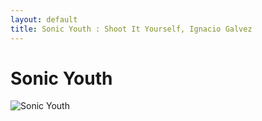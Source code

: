 ```yaml
---
layout: default
title: Sonic Youth : Shoot It Yourself, Ignacio Galvez
---
```


# Sonic Youth

![Sonic Youth](http://assets.farmhouse.co/publishing/1-shoot-it-yourself/images/sonic-youth-1.jpg)

